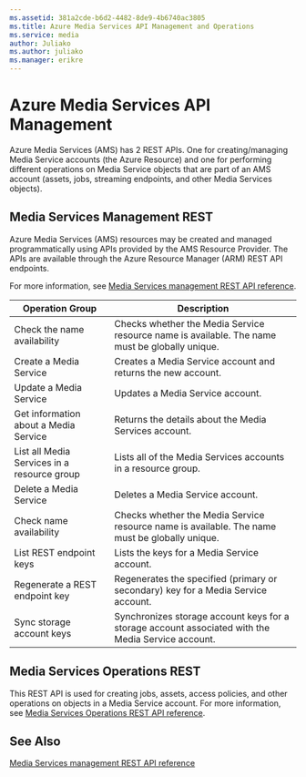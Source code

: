 ```yaml
---
ms.assetid: 381a2cde-b6d2-4482-8de9-4b6740ac3805
ms.title: Azure Media Services API Management and Operations
ms.service: media
author: Juliako	
ms.author: juliako	
ms.manager: erikre
---
```




# Azure Media Services API Management

Azure Media Services (AMS) has 2 REST APIs. One for creating/managing Media Service accounts (the Azure Resource) and one for performing different operations on Media Service objects that are part of an AMS account (assets, jobs, streaming endpoints, and other Media Services objects).
 

## Media Services Management REST

Azure Media Services (AMS) resources may be created and managed programmatically using APIs provided by the AMS Resource Provider. The APIs are available through the Azure Resource Manager (ARM) REST API endpoints.

For more information, see [Media Services management REST API reference](../../docs-ref-autogen/media/MediaService.json).

| Operation Group | Description |
|-----------------|-------------|
|Check the name availability|Checks whether the Media Service resource name is available. The name must be globally unique. |
|Create a Media Service|Creates a Media Service account and returns the new account.|
|Update a Media Service|Updates a Media Service account. |
|Get information about a Media Service|Returns the details about the Media Services account.
|List all Media Services in a resource group|Lists all of the Media Services accounts in a resource group.
|Delete a Media Service|Deletes a Media Service account.|
|Check name availability|Checks whether the Media Service resource name is available. The name must be globally unique.|
|List REST endpoint keys|Lists the keys for a Media Service account.|
|Regenerate a REST endpoint key|Regenerates the specified (primary or secondary) key for a Media Service account.|
|Sync storage account keys|Synchronizes storage account keys for a storage account associated with the Media Service account.|

## Media Services Operations REST

This REST API is used for creating jobs, assets, access policies, and other operations on objects in a Media Service account.
For more information, see [Media Services Operations REST API reference](operations/azure-media-services-rest-api-reference.md).

## See Also

[Media Services management REST API reference](../../docs-ref-autogen/media/MediaService.json)
